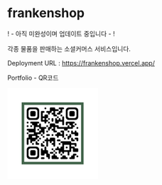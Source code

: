 # frankenshop

! - 아직 미완성이며 업데이트 중입니다 - !

각종 물품을 판매하는 소셜커머스 서비스입니다.

Deployment URL : https://frankenshop.vercel.app/

Portfolio - QR코드

![Alt Text](public/QR.png)
